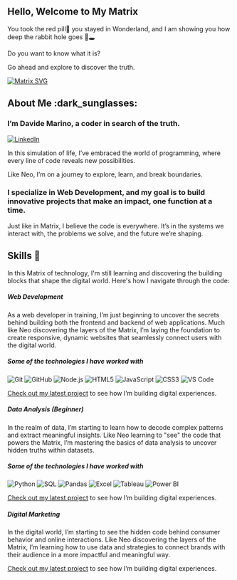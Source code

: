 ## Hello, Welcome to My Matrix
You took the red pill🔴 you stayed in Wonderland, and I am showing you how deep the rabbit hole goes 🐇🕳️

Do you want to know what it is?

Go ahead and explore to discover the truth.


[![Matrix SVG](https://raw.githubusercontent.com/rodrigograca31/rodrigograca31/master/matrix.svg)](https://www.youtube.com/watch?v=SDkAGkd4NLc)

<h2> About Me :dark_sunglasses: </h2>

<h3> I’m Davide Marino, a coder in search of the truth. </h3>
<a href="https://www.linkedin.com/in/davide-m-69b03a2b0/" target="_blank"><img src="https://img.shields.io/badge/LinkedIn-%230077B5.svg?&style=flat-square&logo=linkedin&logoColor=white" alt="LinkedIn"></a>

In this simulation of life, I’ve embraced the world of programming, where every line of code reveals new possibilities.

Like Neo, I’m on a journey to explore, learn, and break boundaries.

<h3>I specialize in Web Development, and my goal is to build innovative projects that make an impact, one function at a time.</h3>

Just like in Matrix, I believe the code is everywhere. It’s in the systems we interact with, the problems we solve, and the future we’re shaping.

<h2> Skills 🔧 </h2>

In this Matrix of technology, I'm still learning and discovering the building blocks that shape the digital world. Here's how I navigate through the code:

##### Web Development 
As a web developer in training, I’m just beginning to uncover the secrets behind building both the frontend and backend of web applications. Much like Neo discovering the layers of the Matrix, I’m laying the foundation to create responsive, dynamic websites that seamlessly connect users with the digital world.

##### Some of the technologies I have worked with
![Git](https://img.shields.io/badge/-Git-222222?style=flat&logo=git&logoColor=F05032)
![GitHub](https://img.shields.io/badge/-GitHub-222222?style=flat&logo=github&logoColor=181717)
![Node.js](https://img.shields.io/badge/-Node.js-222222?style=flat&logo=node.js&logoColor=339933)
![HTML5](https://img.shields.io/badge/-HTML5-000000?style=flat&logo=html5)
![JavaScript](https://img.shields.io/badge/-JavaScript-000000?style=flat&logo=javascript)
![CSS3](https://img.shields.io/badge/-CSS3-%231572B6?style=flat-square&logo=css3)
![VS Code](http://img.shields.io/badge/-VS%20Code-007ACC?style=flat-square&logo=visual-studio-code&logoColor=ffffff)

[Check out my latest project](https://debugmarino.github.io/Swappie_Home/) to see how I’m building digital experiences.


##### Data Analysis (Beginner) 
In the realm of data, I’m starting to learn how to decode complex patterns and extract meaningful insights. Like Neo learning to "see" the code that powers the Matrix, I’m mastering the basics of data analysis to uncover hidden truths within datasets.

##### Some of the technologies I have worked with
![Python](https://img.shields.io/badge/-Python-000000?style=flat&logo=python)
![SQL](https://img.shields.io/badge/-SQL-000000?style=flat&logo=postgresql)
![Pandas](https://img.shields.io/badge/-Pandas-150458?style=flat&logo=pandas)
![Excel](https://img.shields.io/badge/-Excel-217346?style=flat&logo=microsoft-excel)
![Tableau](https://img.shields.io/badge/-Tableau-E97627?style=flat&logo=tableau)
![Power BI](https://img.shields.io/badge/-Power%20BI-F2C811?style=flat&logo=powerbi)

[Check out my latest project](https://debugmarino.github.io/DavideMarinoPortfolioDataAnalysis/) to see how I’m building digital experiences.

##### Digital Marketing 
In the digital world, I’m starting to see the hidden code behind consumer behavior and online interactions. Like Neo discovering the layers of the Matrix, I’m learning how to use data and strategies to connect brands with their audience in a more impactful and meaningful way.

[Check out my latest project](https://diagnostic-millennium-bd6.notion.site/Ciao-Sono-Davide-Marino-11c5a27b58b88012b3a9d7227d326f0b) to see how I’m building digital experiences.
